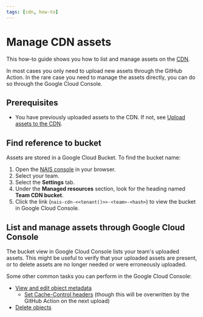 ```yaml
---
tags: [cdn, how-to]
---
```


# Manage CDN assets

This how-to guide shows you how to list and manage assets on the [CDN](../README.md). 

In most cases you only need to upload new assets through the GitHub Action.
In the rare case you need to manage the assets directly, you can do so through the Google Cloud Console.

## Prerequisites

- You have previously uploaded assets to the CDN. If not, see [Upload assets to the CDN](upload-assets.md).

## Find reference to bucket

Assets are stored in a Google Cloud Bucket.
To find the bucket name:

1. Open the [NAIS console](https://console.<<tenant()>>.cloud.nais.io) in your browser.
2. Select your team.
3. Select the **Settings** tab.
4. Under the **Managed resources** section, look for the heading named **Team CDN bucket**.
5. Click the link (`nais-cdn-<<tenant()>>-<team>-<hash>`) to view the bucket in Google Cloud Console.

## List and manage assets through Google Cloud Console

The bucket view in Google Cloud Console lists your team's uploaded assets.
This might be useful to verify that your uploaded assets are present, or to delete assets are no longer needed or were erroneously uploaded.

Some other common tasks you can perform in the Google Cloud Console:

- [View and edit object metadata](https://cloud.google.com/storage/docs/viewing-editing-metadata)
    - [Set Cache-Control headers](https://cloud.google.com/storage/docs/caching) (though this will be overwritten by the GitHub Action on the next upload)
- [Delete objects](https://cloud.google.com/storage/docs/deleting-objects)
